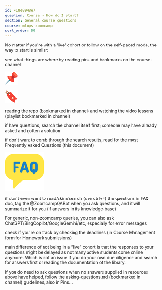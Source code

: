 ```yaml
---
id: 418e8948e7
question: Course - How do I start?
section: General course questions
course: mlops-zoomcamp
sort_order: 50
---
```


No matter if you're with a 'live' cohort or follow on the self-paced mode, the way to start is similar:

see what things are where by reading  pins and  bookmarks on the course-channel

![Image](images/mlops-zoomcamp/image_44a55cf5.png)

![Image](images/mlops-zoomcamp/image_fbebe47e.png)

reading the repo (bookmarked in channel) and watching the video lessons (playlist bookmarked in channel)

if have questions, search the channel itself first; someone may have already asked and gotten a solution

if don't want to comb through the search results, read  for the most Frequently Asked Questions (this document)

![Image](images/mlops-zoomcamp/image_81e4432c.png)

if don't even want to read/skim/search (use ctrl+F) the questions in FAQ doc, tag the @ZoomcampQABot when you ask questions, and it will summarize it for you (if answers in its knowledge-base)

For generic, non-zoomcamp queries, you can also ask ChatGPT/BingCopilot/GoogleGemini/etc, especially for error messages

check if you're on track by checking the deadlines (in Course Management form for Homework submissions)

main difference of not being in a “live” cohort is that the responses to your questions might be delayed as not many active students come online anymore. Which is not an issue if you do your own due diligence and search for answers first or reading the documentation of the library.

If you do need to ask questions when no answers supplied in resources above have helped, follow the asking-questions.md (bookmarked in channel) guidelines, also in Pins…

